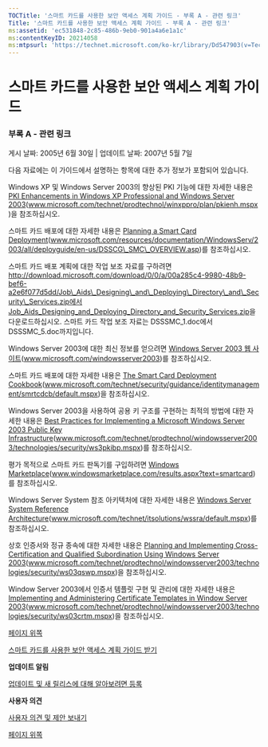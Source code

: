 ```yaml
---
TOCTitle: '스마트 카드를 사용한 보안 액세스 계획 가이드 - 부록 A - 관련 링크'
Title: '스마트 카드를 사용한 보안 액세스 계획 가이드 - 부록 A - 관련 링크'
ms:assetid: 'ec531848-2c85-486b-9eb0-901a4a6e1a1c'
ms:contentKeyID: 20214058
ms:mtpsurl: 'https://technet.microsoft.com/ko-kr/library/Dd547903(v=TechNet.10)'
---
```


스마트 카드를 사용한 보안 액세스 계획 가이드
============================================

### 부록 A - 관련 링크

게시 날짜: 2005년 6월 30일 | 업데이트 날짜: 2007년 5월 7일

다음 자료에는 이 가이드에서 설명하는 항목에 대한 추가 정보가 포함되어 있습니다.

Windows XP 및 Windows Server 2003의 향상된 PKI 기능에 대한 자세한 내용은 [PKI Enhancements in Windows XP Professional and Windows Server 2003](http://www.microsoft.com/technet/prodtechnol/winxppro/plan/pkienh.mspx)(www.microsoft.com/technet/prodtechnol/winxppro/plan/pkienh.mspx)을 참조하십시오.

스마트 카드 배포에 대한 자세한 내용은 [Planning a Smart Card Deployment](http://www.microsoft.com/resources/documentation/windowsserv/2003/all/deployguide/en-us/dsscg_smc_overview.asp)(www.microsoft.com/resources/documentation/WindowsServ/2003/all/deployguide/en-us/DSSCG\_SMC\_OVERVIEW.asp)를 참조하십시오.

스마트 카드 배포 계획에 대한 작업 보조 자료를 구하려면 http://download.microsoft.com/download/0/0/a/00a285c4-9980-48b9-bef6-a2e6f077d5dd/Job\_Aids\_Designing\_and\_Deploying\_Directory\_and\_Security\_Services.zip에서 [Job\_Aids\_Designing\_and\_Deploying\_Directory\_and\_Security\_Services.zip](http://download.microsoft.com/download/0/0/a/00a285c4-9980-48b9-bef6-a2e6f077d5dd/job_aids_designing_and_deploying_directory_and_security_services.zip)을 다운로드하십시오. 스마트 카드 작업 보조 자료는 DSSSMC\_1.doc에서 DSSSMC\_5.doc까지입니다.

Windows Server 2003에 대한 최신 정보를 얻으려면 [Windows Server 2003 웹 사이트](http://www.microsoft.com/windowsserver2003)(www.microsoft.com/windowsserver2003)를 참조하십시오.

스마트 카드 배포에 대한 자세한 내용은 [The Smart Card Deployment Cookbook](http://www.microsoft.com/technet/security/guidance/identitymanagement/smrtcdcb/default.mspx)(www.microsoft.com/technet/security/guidance/identitymanagement/smrtcdcb/default.mspx)을 참조하십시오.

Windows Server 2003을 사용하여 공용 키 구조를 구현하는 최적의 방법에 대한 자세한 내용은 [Best Practices for Implementing a Microsoft Windows Server 2003 Public Key Infrastructure](http://www.microsoft.com/technet/prodtechnol/windowsserver2003/technologies/security/ws3pkibp.mspx)(www.microsoft.com/technet/prodtechnol/windowsserver2003/technologies/security/ws3pkibp.mspx)를 참조하십시오.

평가 목적으로 스마트 카드 판독기를 구입하려면 [Windows Marketplace](http://www.windowsmarketplace.com/results.aspx?text=smartcard)(www.windowsmarketplace.com/results.aspx?text=smartcard)를 참조하십시오.

Windows Server System 참조 아키텍처에 대한 자세한 내용은 [Windows Server System Reference Architecture](http://www.microsoft.com/technet/itsolutions/wssra/default.mspx)(www.microsoft.com/technet/itsolutions/wssra/default.mspx)를 참조하십시오.

상호 인증서와 정규 종속에 대한 자세한 내용은 [Planning and Implementing Cross-Certification and Qualified Subordination Using Windows Server 2003](http://www.microsoft.com/technet/prodtechnol/windowsserver2003/technologies/security/ws03qswp.mspx)(www.microsoft.com/technet/prodtechnol/windowsserver2003/technologies/security/ws03qswp.mspx)을 참조하십시오.

Window Server 2003에서 인증서 템플릿 구현 및 관리에 대한 자세한 내용은 [Implementing and Administering Certificate Templates in Window Server 2003](http://www.microsoft.com/technet/prodtechnol/windowsserver2003/technologies/security/ws03crtm.mspx)(www.microsoft.com/technet/prodtechnol/windowsserver2003/technologies/security/ws03crtm.mspx)을 참조하십시오.

[](#mainsection)[페이지 위쪽](#mainsection)

[스마트 카드를 사용한 보안 액세스 계획 가이드 받기](http://go.microsoft.com/fwlink/?linkid=41314)

**업데이트 알림**

[업데이트 및 새 릴리스에 대해 알아보려면 등록](http://go.microsoft.com/fwlink/?linkid=54982)

**사용자 의견**

[사용자 의견 및 제안 보내기](mailto:secwish@microsoft.com?subject=the%20secure%20access%20using%20smart%20cards%20planning%20guide)

[](#mainsection)[페이지 위쪽](#mainsection)
